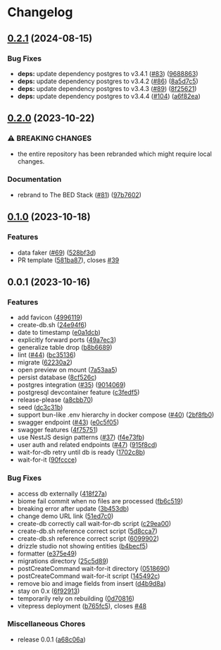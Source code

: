 # Changelog

## [0.2.1](https://github.com/agnyz/the-bed-stack/compare/v0.2.0...v0.2.1) (2024-08-15)


### Bug Fixes

* **deps:** update dependency postgres to v3.4.1 ([#83](https://github.com/agnyz/the-bed-stack/issues/83)) ([9688863](https://github.com/agnyz/the-bed-stack/commit/9688863f91c4646f31c11c81ae33d7d1e7450301))
* **deps:** update dependency postgres to v3.4.2 ([#86](https://github.com/agnyz/the-bed-stack/issues/86)) ([8a5d7c5](https://github.com/agnyz/the-bed-stack/commit/8a5d7c5b006d19f7fc85fb8b1b04c5433354a666))
* **deps:** update dependency postgres to v3.4.3 ([#89](https://github.com/agnyz/the-bed-stack/issues/89)) ([8f25621](https://github.com/agnyz/the-bed-stack/commit/8f25621c1f72df65e02bb3c6a179d572ceddbb44))
* **deps:** update dependency postgres to v3.4.4 ([#104](https://github.com/agnyz/the-bed-stack/issues/104)) ([a6f82ea](https://github.com/agnyz/the-bed-stack/commit/a6f82eaffbbd0bb6d957c45214143af41df750f2))

## [0.2.0](https://github.com/agnyz/the-bed-stack/compare/v0.1.0...v0.2.0) (2023-10-22)


### ⚠ BREAKING CHANGES

* the entire repository has been rebranded which might require local changes.

### Documentation

* rebrand to The BED Stack ([#81](https://github.com/agnyz/the-bed-stack/issues/81)) ([97b7602](https://github.com/agnyz/the-bed-stack/commit/97b7602da205e8ed031851d7ee5d06ce080ab27d))

## [0.1.0](https://github.com/agnyz/the-bed-stack/compare/v0.0.1...v0.1.0) (2023-10-18)


### Features

* data faker ([#69](https://github.com/agnyz/the-bed-stack/issues/69)) ([528bf3d](https://github.com/agnyz/the-bed-stack/commit/528bf3d3f803f30abf9dfb18b8de9a0a610cc073))
* PR template ([581ba87](https://github.com/agnyz/the-bed-stack/commit/581ba8751434c6afd4c1f95102f5ef4e3d70e2c1)), closes [#39](https://github.com/agnyz/the-bed-stack/issues/39)

## 0.0.1 (2023-10-16)


### Features

* add favicon ([4996119](https://github.com/agnyz/the-bed-stack/commit/49961196d1d034eb16ab3ae75371eb4587281636))
* create-db.sh ([24e94f6](https://github.com/agnyz/the-bed-stack/commit/24e94f6a4221f6acf96208dc1cce401425e738fe))
* date to timestamp ([e0a1dcb](https://github.com/agnyz/the-bed-stack/commit/e0a1dcb1fc70b5f75323f002be8aced2c7c702a8))
* explicitly forward ports ([49a7ec3](https://github.com/agnyz/the-bed-stack/commit/49a7ec366f69fa036b864256114ac82ab9fd45b9))
* generalize table drop ([b8b6689](https://github.com/agnyz/the-bed-stack/commit/b8b668939cc684f70a70a11c1ed78ce6283da7fa))
* lint ([#44](https://github.com/agnyz/the-bed-stack/issues/44)) ([bc35136](https://github.com/agnyz/the-bed-stack/commit/bc351361d1899d18fb5cafce4bf2a5258de876d1))
* migrate ([62230a2](https://github.com/agnyz/the-bed-stack/commit/62230a264fb5b9aaf6d6318ea2c2da857ded07e6))
* open preview on mount ([7a53aa5](https://github.com/agnyz/the-bed-stack/commit/7a53aa5b2f06c94a070eea257fefdb90001c3924))
* persist database ([8cf526c](https://github.com/agnyz/the-bed-stack/commit/8cf526c43dd8b92ac791aacc3b81f3e8160129a6))
* postgres integration ([#35](https://github.com/agnyz/the-bed-stack/issues/35)) ([9014069](https://github.com/agnyz/the-bed-stack/commit/90140694a709265205cc2303001c5c15a70ca6e2))
* postgresql devcontainer feature ([c3fedf5](https://github.com/agnyz/the-bed-stack/commit/c3fedf56c270c7c4c9184aa5d6a963f7506f5886))
* release-please ([a8cbb70](https://github.com/agnyz/the-bed-stack/commit/a8cbb703a8b0505809d2536ab0d32eb285e67a36))
* seed ([dc3c31b](https://github.com/agnyz/the-bed-stack/commit/dc3c31bd2bfb3d3068ae3c2a9d326b271cd31de9))
* support bun-like .env hierarchy in docker compose ([#40](https://github.com/agnyz/the-bed-stack/issues/40)) ([2bf8fb0](https://github.com/agnyz/the-bed-stack/commit/2bf8fb037e5dbbb58699eaa82e4c167a7f01183c))
* swagger endpoint ([#43](https://github.com/agnyz/the-bed-stack/issues/43)) ([e0c5f05](https://github.com/agnyz/the-bed-stack/commit/e0c5f05001e8ca167e64becbdab7a653ac3f5544))
* swagger features ([4f75751](https://github.com/agnyz/the-bed-stack/commit/4f7575128d3652cf1efe65f0cb376c2ac56420b4))
* use NestJS design patterns ([#37](https://github.com/agnyz/the-bed-stack/issues/37)) ([f4e73fb](https://github.com/agnyz/the-bed-stack/commit/f4e73fb36247db80142fdcb27a5d7e50af83e3e4))
* user auth and related endpoints ([#47](https://github.com/agnyz/the-bed-stack/issues/47)) ([915f8cd](https://github.com/agnyz/the-bed-stack/commit/915f8cd8f5ed11383c8271e177257fa2f7fc6791))
* wait-for-db retry until db is ready ([1702c8b](https://github.com/agnyz/the-bed-stack/commit/1702c8b9ab84f2ed598a943f6cd9ccc256d19e51))
* wait-for-it ([90fccce](https://github.com/agnyz/the-bed-stack/commit/90fccce94b26ada6e152e7fe717686822a850fbe))


### Bug Fixes

* access db externally ([418f27a](https://github.com/agnyz/the-bed-stack/commit/418f27a354d35abd2aa35723bb6a20b6744e1cca))
* biome fail commit when no files are processed ([fb6c519](https://github.com/agnyz/the-bed-stack/commit/fb6c519e1b99dd3789570f956c4ed8dd1f2c5897))
* breaking error after update ([3b453db](https://github.com/agnyz/the-bed-stack/commit/3b453dbf26dc1a72108de00d1731e195754f7be5))
* change demo URL link ([51ed7c0](https://github.com/agnyz/the-bed-stack/commit/51ed7c0456397c452a3a4ff67d7e343c8da419eb))
* create-db correctly call wait-for-db script ([c29ea00](https://github.com/agnyz/the-bed-stack/commit/c29ea00a540410a2e3cc2278b8c36a9fcdce47b5))
* create-db.sh reference correct script ([5d8cca7](https://github.com/agnyz/the-bed-stack/commit/5d8cca74a70d3bcd51bf23f2458a2342400b495b))
* create-db.sh reference correct script ([6099902](https://github.com/agnyz/the-bed-stack/commit/6099902fd7f89c3f1abdab87cafe7e439094e4f5))
* drizzle studio not showing entities ([b4becf5](https://github.com/agnyz/the-bed-stack/commit/b4becf5618d088a6ff359f352c2d5af8bbde7e1c))
* formatter ([e375e49](https://github.com/agnyz/the-bed-stack/commit/e375e49c56a58a4ce2d9c62483b1289d7fc5e1f4))
* migrations directory ([25c5d89](https://github.com/agnyz/the-bed-stack/commit/25c5d89131960b030b7eeeb75dcd28557949024c))
* postCreateCommand wait-for-it directory ([0518690](https://github.com/agnyz/the-bed-stack/commit/0518690ecc659bd8ff6410c6016eaf0103c0f248))
* postCreateCommand wait-for-it script ([145492c](https://github.com/agnyz/the-bed-stack/commit/145492c4416204c6bb5cf94f60969575ff190278))
* remove bio and image fields from insert ([d4b9d8a](https://github.com/agnyz/the-bed-stack/commit/d4b9d8ab99e7afb1f3e786febc4895ffa55dbdd5))
* stay on 0.x ([6f92913](https://github.com/agnyz/the-bed-stack/commit/6f92913450f801a882ae4393c3c6f938db1f3c52))
* temporarily rely on rebuilding ([0d70816](https://github.com/agnyz/the-bed-stack/commit/0d7081642f486041ed6e55885640bdf95fe56ffb))
* vitepress deployment ([b765fc5](https://github.com/agnyz/the-bed-stack/commit/b765fc56105c48a3b927064d14d8c9647c9e32f3)), closes [#48](https://github.com/agnyz/the-bed-stack/issues/48)


### Miscellaneous Chores

* release 0.0.1 ([a68c06a](https://github.com/agnyz/the-bed-stack/commit/a68c06a3679855ff635cd37c48f57a7d433b6618))
